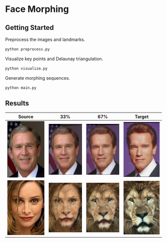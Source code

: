 # Face Morphing

## Getting Started

Preprocess the images and landmarks.

```sh
python preprocess.py
```

Visualize key points and Delaunay triangulation.

```sh
python visualize.py
```

Generate morphing sequences.

```sh
python main.py
```

## Results

| Source                   | 33%                        | 67%                        | Target                   |
| ------------------------ | -------------------------- | -------------------------- | ------------------------ |
| ![](inputs/1/source.jpg) | ![](outputs/1/stage_3.jpg) | ![](outputs/1/stage_6.jpg) | ![](inputs/1/target.jpg) |
| ![](inputs/2/source.jpg) | ![](outputs/2/stage_3.jpg) | ![](outputs/2/stage_6.jpg) | ![](inputs/2/target.jpg) |

